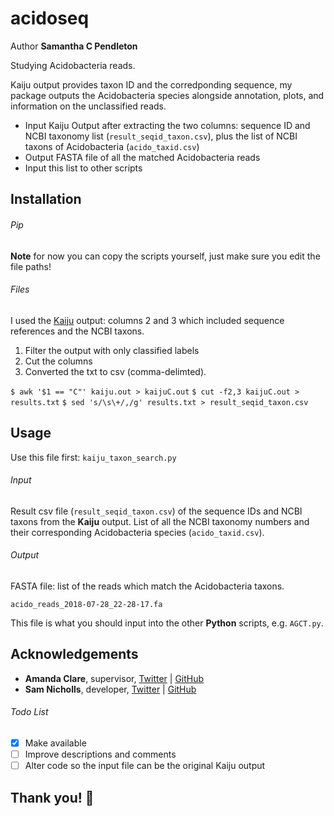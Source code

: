 # acidoseq
Author __Samantha C Pendleton__

Studying Acidobacteria reads.

Kaiju output provides taxon ID and the corredponding sequence, my package outputs the Acidobacteria species alongside annotation, plots, and information on the unclassified reads.

- Input Kaiju Output after extracting the two columns: sequence ID and NCBI taxonomy list (`result_seqid_taxon.csv`), plus the list of NCBI taxons of Acidobacteria (`acido_taxid.csv`)
- Output FASTA file of all the matched Acidobacteria reads
- Input this list to other scripts

## Installation

###### Pip
**Note** for now you can copy the scripts yourself, just make sure you edit the file paths!

###### Files
I used the [Kaiju](http://kaiju.binf.ku.dk) output: columns 2 and 3 which included sequence references and the NCBI taxons.

1. Filter the output with only classified labels
2. Cut the columns
3. Converted the txt to csv (comma-delimted).

`$ awk '$1 == "C"' kaiju.out > kaijuC.out`
`$ cut -f2,3 kaijuC.out > results.txt`
`$ sed 's/\s\+/,/g' results.txt > result_seqid_taxon.csv`

## Usage
Use this file first: `kaiju_taxon_search.py`

###### Input
Result csv file (`result_seqid_taxon.csv`) of the sequence IDs and NCBI taxons from the **Kaiju** output. 
List of all the NCBI taxonomy numbers and their corresponding Acidobacteria species (`acido_taxid.csv`).

###### Output
FASTA file: list of the reads which match the Acidobacteria taxons.

`acido_reads_2018-07-28_22-28-17.fa`

This file is what you should input into the other **Python** scripts, e.g. `AGCT.py`.

## Acknowledgements
* **Amanda Clare**, supervisor, [Twitter](https://twitter.com/afc) | [GitHub](https://github.com/amandaclare)
* **Sam Nicholls**, developer, [Twitter](https://twitter.com/samstudio8) | [GitHub](https://github.com/SamStudio8)

###### Todo List
- [x] Make available
- [ ] Improve descriptions and comments
- [ ] Alter code so the input file can be the original Kaiju output

## Thank you! :seedling:
